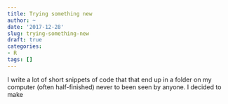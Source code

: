 ```yaml
---
title: Trying something new
author: ~
date: '2017-12-28'
slug: trying-something-new
draft: true
categories: 
- R
tags: []
---
```




I write a lot of short snippets of code that that end up in a folder on my computer (often half-finished) never to been seen by anyone. I decided to make  